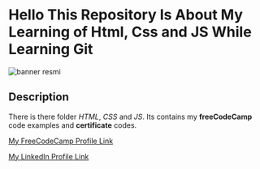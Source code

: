 # Hello This Repository Is About My Learning of Html, Css and JS While Learning Git

![banner resmi](https://encrypted-tbn0.gstatic.com/images?q=tbn:ANd9GcRZyG-1dcNg4uGdxgpevGIU4uwQGaeOag04yg&usqp=CAU)

## Description
There is there folder *HTML*, *CSS* and *JS*. Its contains my **freeCodeCamp** code examples and **certificate** codes.

[My FreeCodeCamp Profile Link](https://www.freecodecamp.org/mmahirv)

[My LinkedIn Profile Link](https://www.linkedin.com/in/muhammed-mahir-varlioglu)
